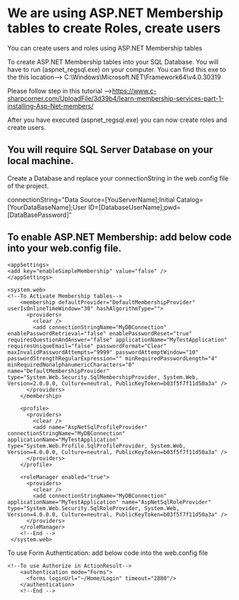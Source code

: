 # We are using ASP.NET Membership tables to create Roles, create users

You can create users and roles using ASP.NET Membership tables

To create ASP.NET Membership tables into your SQL Database. You will have to run (aspnet_regsql.exe) on your computer. 
You can find this exe to the this location--> C:\Windows\Microsoft.NET\Framework64\v4.0.30319

Please follow step in this tutorial -->https://www.c-sharpcorner.com/UploadFile/3d39b4/learn-membership-services-part-1-installing-Asp-Net-members/

After you have executed (aspnet_regsql.exe) you can now create roles and create users.

You will require SQL Server Database on your local machine.
--------------------------------------------------------------

Create a Database and replace your connectionString in the web.config file of the project.

connectionString="Data Source=[YouServerName];Initial Catalog=[YourDataBaseName];User ID=[DatabaseUserName];pwd=[DataBasePassword]"


To enable ASP.NET Membership: add below code into your web.config file.
----------------------------------------------------------------------------------------------------
  ```
  <appSettings>
  <add key="enableSimpleMembership" value="false" />
  </appSettings>
```

```
<system.web>
<!--To Activate Membership tables-->
    <membership defaultProvider="DefaultMembershipProvider" userIsOnlineTimeWindow="30" hashAlgorithmType="">
      <providers>
        <clear />
        <add connectionStringName="MyDBConnection" enablePasswordRetrieval="false" enablePasswordReset="true" requiresQuestionAndAnswer="false" applicationName="MyTestApplication" requiresUniqueEmail="false" passwordFormat="Clear" maxInvalidPasswordAttempts="9999" passwordAttemptWindow="10" passwordStrengthRegularExpression="" minRequiredPasswordLength="4" minRequiredNonalphanumericCharacters="0" name="DefaultMembershipProvider" type="System.Web.Security.SqlMembershipProvider, System.Web, Version=2.0.0.0, Culture=neutral, PublicKeyToken=b03f5f7f11d50a3a" />
      </providers>
    </membership>

    <profile>
      <providers>
        <clear />
        <add name="AspNetSqlProfileProvider" connectionStringName="MyDBConnection" applicationName="MyTestApplication" type="System.Web.Profile.SqlProfileProvider, System.Web, Version=4.0.0.0, Culture=neutral, PublicKeyToken=b03f5f7f11d50a3a" />
      </providers>
    </profile>

    <roleManager enabled="true">
      <providers>
        <clear />
        <add connectionStringName="MyDBConnection" applicationName="MyTestApplication" name="AspNetSqlRoleProvider" type="System.Web.Security.SqlRoleProvider, System.Web, Version=4.0.0.0, Culture=neutral, PublicKeyToken=b03f5f7f11d50a3a" />
      </providers>
    </roleManager>
    <!--End -->
 </system.web>
```

To use Form Authentication: add below code into the web.config file
```
<!--To use Authorize in ActionResult-->
    <authentication mode="Forms">
      <forms loginUrl="~/Home/Login" timeout="2880"/>
    </authentication>
    <!--End -->
```
